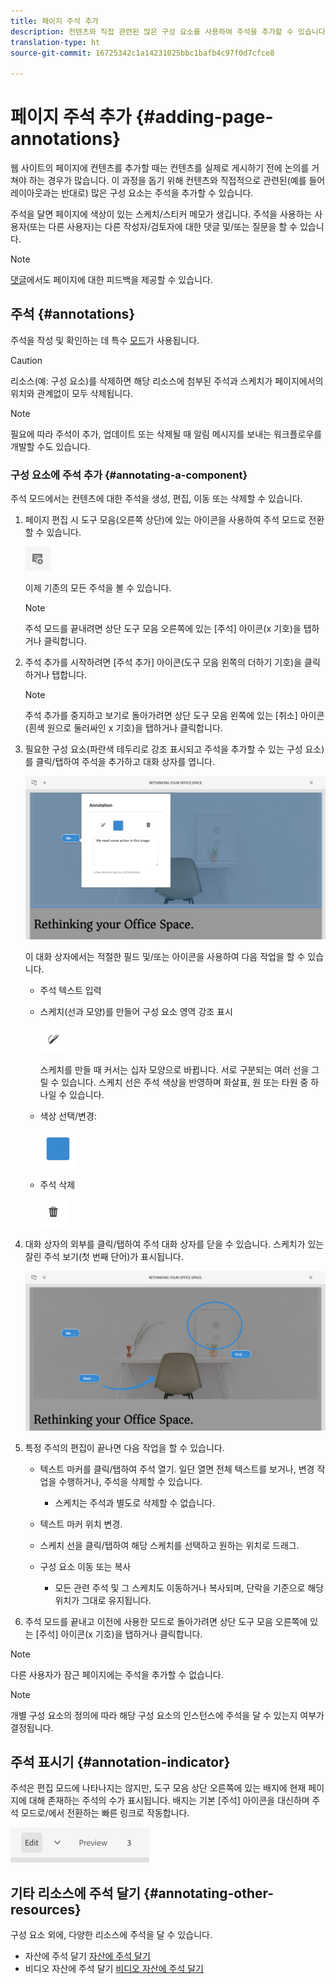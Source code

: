 ```yaml
---
title: 페이지 주석 추가
description: 컨텐츠와 직접 관련된 많은 구성 요소를 사용하여 주석을 추가할 수 있습니다.
translation-type: ht
source-git-commit: 16725342c1a14231025bbc1bafb4c97f0d7cfce8

---
```



# 페이지 주석 추가 {#adding-page-annotations}

웹 사이트의 페이지에 컨텐츠를 추가할 때는 컨텐츠를 실제로 게시하기 전에 논의를 거쳐야 하는 경우가 많습니다. 이 과정을 돕기 위해 컨텐츠와 직접적으로 관련된(예를 들어 레이아웃과는 반대로) 많은 구성 요소는 주석을 추가할 수 있습니다.

주석을 달면 페이지에 색상이 있는 스케치/스티커 메모가 생깁니다. 주석을 사용하는 사용자(또는 다른 사용자)는 다른 작성자/검토자에 대한 댓글 및/또는 질문을 할 수 있습니다.

>[!NOTE]
>
>[댓글](/help/sites-cloud/authoring/getting-started/basic-handling.md#timeline)에서도 페이지에 대한 피드백을 제공할 수 있습니다.

## 주석 {#annotations}

주석을 작성 및 확인하는 데 특수 [모드](/help/sites-cloud/authoring/fundamentals/environment-tools.md#page-modes)가 사용됩니다.

>[!CAUTION]
>
>리소스(예: 구성 요소)를 삭제하면 해당 리소스에 첨부된 주석과 스케치가 페이지에서의 위치와 관계없이 모두 삭제됩니다.

>[!NOTE]
>
>필요에 따라 주석이 추가, 업데이트 또는 삭제될 때 알림 메시지를 보내는 워크플로우를 개발할 수도 있습니다.

### 구성 요소에 주석 추가 {#annotating-a-component}

주석 모드에서는 컨텐츠에 대한 주석을 생성, 편집, 이동 또는 삭제할 수 있습니다.

1. 페이지 편집 시 도구 모음(오른쪽 상단)에 있는 아이콘을 사용하여 주석 모드로 전환할 수 있습니다.

   ![주석 단추](/help/sites-cloud/authoring/assets/annotations.png)

   이제 기존의 모든 주석을 볼 수 있습니다.

   >[!NOTE]
   >
   >주석 모드를 끝내려면 상단 도구 모음 오른쪽에 있는 [주석] 아이콘(x 기호)을 탭하거나 클릭합니다.

1. 주석 추가를 시작하려면 [주석 추가] 아이콘(도구 모음 왼쪽의 더하기 기호)을 클릭하거나 탭합니다.

   >[!NOTE]
   >
   >주석 추가를 중지하고 보기로 돌아가려면 상단 도구 모음 왼쪽에 있는 [취소] 아이콘(흰색 원으로 둘러싸인 x 기호)을 탭하거나 클릭합니다.

1. 필요한 구성 요소(파란색 테두리로 강조 표시되고 주석을 추가할 수 있는 구성 요소)를 클릭/탭하여 주석을 추가하고 대화 상자를 엽니다.

   ![주석 추가](/help/sites-cloud/authoring/assets/annotation-adding.png)

   이 대화 상자에서는 적절한 필드 및/또는 아이콘을 사용하여 다음 작업을 할 수 있습니다.

   * 주석 텍스트 입력
   * 스케치(선과 모양)를 만들어 구성 요소 영역 강조 표시


      ![주석 스케치 단추](/help/sites-cloud/authoring/assets/annotation-sketch.png)

      스케치를 만들 때 커서는 십자 모양으로 바뀝니다. 서로 구분되는 여러 선을 그릴 수 있습니다. 스케치 선은 주석 색상을 반영하며 화살표, 원 또는 타원 중 하나일 수 있습니다.

   * 색상 선택/변경:

      ![주석 색상 견본 단추](/help/sites-cloud/authoring/assets/annotation-color-swatch.png)

   * 주석 삭제

      ![주석 삭제 단추](/help/sites-cloud/authoring/assets/annotation-delete.png)

1. 대화 상자의 외부를 클릭/탭하여 주석 대화 상자를 닫을 수 있습니다. 스케치가 있는 잘린 주석 보기(첫 번째 단어)가 표시됩니다.

   ![주석 스케치](/help/sites-cloud/authoring/assets/annotation-sketches.png)

1. 특정 주석의 편집이 끝나면 다음 작업을 할 수 있습니다.

   * 텍스트 마커를 클릭/탭하여 주석 열기. 일단 열면 전체 텍스트를 보거나, 변경 작업을 수행하거나, 주석을 삭제할 수 있습니다.

      * 스케치는 주석과 별도로 삭제할 수 없습니다.
   * 텍스트 마커 위치 변경.
   * 스케치 선을 클릭/탭하여 해당 스케치를 선택하고 원하는 위치로 드래그.
   * 구성 요소 이동 또는 복사

      * 모든 관련 주석 및 그 스케치도 이동하거나 복사되며, 단락을 기준으로 해당 위치가 그대로 유지됩니다.


1. 주석 모드를 끝내고 이전에 사용한 모드로 돌아가려면 상단 도구 모음 오른쪽에 있는 [주석] 아이콘(x 기호)을 탭하거나 클릭합니다.

>[!NOTE]
>
>다른 사용자가 잠근 페이지에는 주석을 추가할 수 없습니다.

>[!NOTE]
>
>개별 구성 요소의 정의에 따라 해당 구성 요소의 인스턴스에 주석을 달 수 있는지 여부가 결정됩니다.

## 주석 표시기 {#annotation-indicator}

주석은 편집 모드에 나타나지는 않지만, 도구 모음 상단 오른쪽에 있는 배지에 현재 페이지에 대해 존재하는 주석의 수가 표시됩니다. 배지는 기본 [주석] 아이콘을 대신하며 주석 모드로/에서 전환하는 빠른 링크로 작동합니다.

![주석 표시기](/help/sites-cloud/authoring/assets/annotation-indicator.png)

## 기타 리소스에 주석 달기 {#annotating-other-resources}

구성 요소 외에, 다양한 리소스에 주석을 달 수 있습니다.

* 자산에 주석 달기 [자산에 주석 달기](/help/assets/manage-digital-assets.md#annotating)
* 비디오 자산에 주석 달기 [비디오 자산에 주석 달기](/help/assets/manage-video-assets.md#annotate-video-assets)
